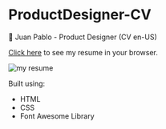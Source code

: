 # ProductDesigner-CV
📑 Juan Pablo - Product Designer (CV en-US)

<a href=https://juanpablodesigner.github.io/ProductDesigner-CV/>Click here</a> to see my resume in your browser.

<a><img src="https://user-images.githubusercontent.com/113949476/201089986-bc2a8dff-12b3-43ed-a481-ccd0f3ff3e43.png" alt="my resume" border="0"></a>

Built using:

- HTML
- CSS
- Font Awesome Library
